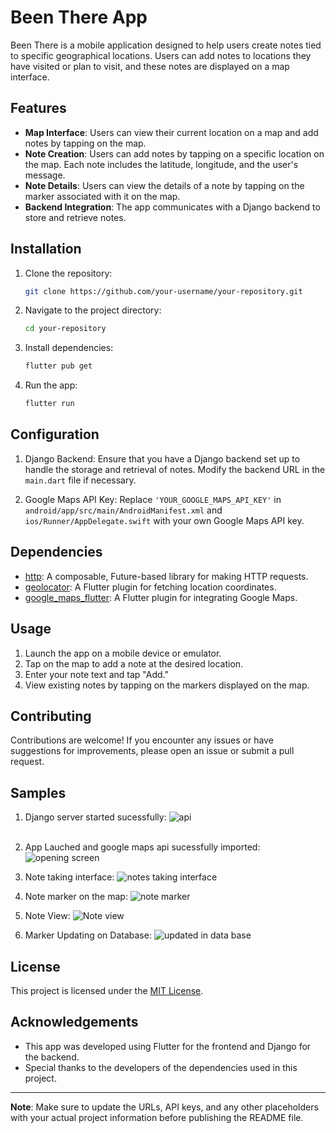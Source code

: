 # Been There App

Been There is a mobile application designed to help users create notes tied to specific geographical locations. Users can add notes to locations they have visited or plan to visit, and these notes are displayed on a map interface.

## Features

- **Map Interface**: Users can view their current location on a map and add notes by tapping on the map.
- **Note Creation**: Users can add notes by tapping on a specific location on the map. Each note includes the latitude, longitude, and the user's message.
- **Note Details**: Users can view the details of a note by tapping on the marker associated with it on the map.
- **Backend Integration**: The app communicates with a Django backend to store and retrieve notes.

## Installation

1. Clone the repository:

    ```bash
    git clone https://github.com/your-username/your-repository.git
    ```

2. Navigate to the project directory:

    ```bash
    cd your-repository
    ```

3. Install dependencies:

    ```bash
    flutter pub get
    ```

4. Run the app:

    ```bash
    flutter run
    ```

## Configuration

1. Django Backend: Ensure that you have a Django backend set up to handle the storage and retrieval of notes. Modify the backend URL in the `main.dart` file if necessary.

2. Google Maps API Key: Replace `'YOUR_GOOGLE_MAPS_API_KEY'` in `android/app/src/main/AndroidManifest.xml` and `ios/Runner/AppDelegate.swift` with your own Google Maps API key.

## Dependencies

- [http](https://pub.dev/packages/http): A composable, Future-based library for making HTTP requests.
- [geolocator](https://pub.dev/packages/geolocator): A Flutter plugin for fetching location coordinates.
- [google_maps_flutter](https://pub.dev/packages/google_maps_flutter): A Flutter plugin for integrating Google Maps.

## Usage

1. Launch the app on a mobile device or emulator.
2. Tap on the map to add a note at the desired location.
3. Enter your note text and tap "Add."
4. View existing notes by tapping on the markers displayed on the map.

## Contributing

Contributions are welcome! If you encounter any issues or have suggestions for improvements, please open an issue or submit a pull request.

## Samples

1. Django server started sucessfully: ![api](https://github.com/Lucifer1811/BeenThere/assets/98603982/085f7e30-c95a-494e-a559-3a3d18eda8c5)<br/><br/>

2. App Lauched and google maps api sucessfully imported: ![opening screen](https://github.com/Lucifer1811/BeenThere/assets/98603982/fbfe1efe-0c50-4fd4-ba7a-51a481acf10e)<br/>


3. Note taking interface: ![notes taking interface](https://github.com/Lucifer1811/BeenThere/assets/98603982/b6a5c4bb-1e41-4af3-bbec-580416f0df10)<br/>


4. Note marker on the map: ![note marker](https://github.com/Lucifer1811/BeenThere/assets/98603982/805073f6-56c4-418b-8f5c-9592852b0410)<br/>


5. Note View: ![Note view](https://github.com/Lucifer1811/BeenThere/assets/98603982/be2efd53-97c1-43f0-9c59-f7aea55e186c)<br/>


6. Marker Updating on Database: ![updated in data base](https://github.com/Lucifer1811/BeenThere/assets/98603982/de021268-17a3-4a52-9728-5d626515d1df)<br/>


## License

This project is licensed under the [MIT License](LICENSE).

## Acknowledgements

- This app was developed using Flutter for the frontend and Django for the backend.
- Special thanks to the developers of the dependencies used in this project.
  
---
**Note**: Make sure to update the URLs, API keys, and any other placeholders with your actual project information before publishing the README file.
